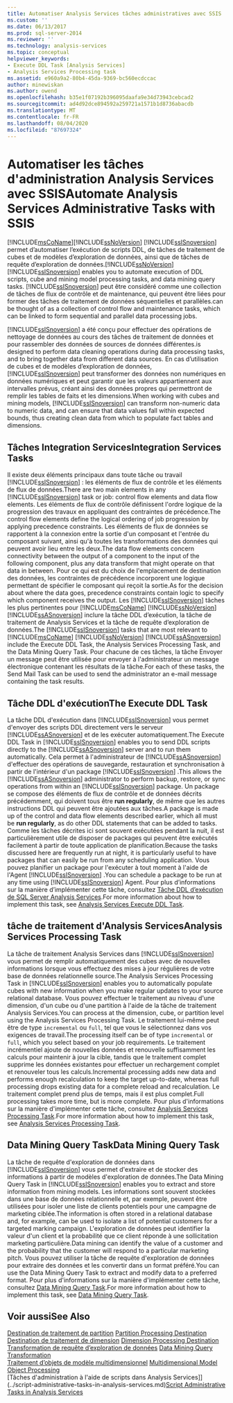 ```yaml
---
title: Automatiser Analysis Services tâches administratives avec SSIS | Microsoft Docs
ms.custom: ''
ms.date: 06/13/2017
ms.prod: sql-server-2014
ms.reviewer: ''
ms.technology: analysis-services
ms.topic: conceptual
helpviewer_keywords:
- Execute DDL Task [Analysis Services]
- Analysis Services Processing task
ms.assetid: e960a9a2-80b4-45da-9369-bc560ecdccac
author: minewiskan
ms.author: owend
ms.openlocfilehash: b35e1f07192b396095daafa9e34d73943cebcad2
ms.sourcegitcommit: ad4d92dce894592a259721a1571b1d8736abacdb
ms.translationtype: MT
ms.contentlocale: fr-FR
ms.lasthandoff: 08/04/2020
ms.locfileid: "87697324"
---
```

# <a name="automate-analysis-services-administrative-tasks-with-ssis"></a><span data-ttu-id="5c382-102">Automatiser les tâches d'administration Analysis Services avec SSIS</span><span class="sxs-lookup"><span data-stu-id="5c382-102">Automate Analysis Services Administrative Tasks with SSIS</span></span>
  [!INCLUDE[msCoName](../../includes/msconame-md.md)]<span data-ttu-id="5c382-103">[!INCLUDE[ssNoVersion](../../includes/ssnoversion-md.md)] [!INCLUDE[ssISnoversion](../../includes/ssisnoversion-md.md)] permet d’automatiser l’exécution de scripts DDL, de tâches de traitement de cubes et de modèles d’exploration de données, ainsi que de tâches de requête d’exploration de données.</span><span class="sxs-lookup"><span data-stu-id="5c382-103">[!INCLUDE[ssNoVersion](../../includes/ssnoversion-md.md)] [!INCLUDE[ssISnoversion](../../includes/ssisnoversion-md.md)] enables you to automate execution of DDL scripts, cube and mining model processing tasks, and data mining query tasks.</span></span> [!INCLUDE[ssISnoversion](../../includes/ssisnoversion-md.md)] <span data-ttu-id="5c382-104">peut être considéré comme une collection de tâches de flux de contrôle et de maintenance, qui peuvent être liées pour former des tâches de traitement de données séquentielles et parallèles.</span><span class="sxs-lookup"><span data-stu-id="5c382-104">can be thought of as a collection of control flow and maintenance tasks, which can be linked to form sequential and parallel data processing jobs.</span></span>  
  
 [!INCLUDE[ssISnoversion](../../includes/ssisnoversion-md.md)] <span data-ttu-id="5c382-105">a été conçu pour effectuer des opérations de nettoyage de données au cours des tâches de traitement de données et pour rassembler des données de sources de données différentes.</span><span class="sxs-lookup"><span data-stu-id="5c382-105">is designed to perform data cleaning operations during data processing tasks, and to bring together data from different data sources.</span></span> <span data-ttu-id="5c382-106">En cas d’utilisation de cubes et de modèles d’exploration de données, [!INCLUDE[ssISnoversion](../../includes/ssisnoversion-md.md)] peut transformer des données non numériques en données numériques et peut garantir que les valeurs appartiennent aux intervalles prévus, créant ainsi des données propres qui permettront de remplir les tables de faits et les dimensions.</span><span class="sxs-lookup"><span data-stu-id="5c382-106">When working with cubes and mining models, [!INCLUDE[ssISnoversion](../../includes/ssisnoversion-md.md)] can transform non-numeric data to numeric data, and can ensure that data values fall within expected bounds, thus creating clean data from which to populate fact tables and dimensions.</span></span>  
  
## <a name="integration-services-tasks"></a><span data-ttu-id="5c382-107">Tâches Integration Services</span><span class="sxs-lookup"><span data-stu-id="5c382-107">Integration Services Tasks</span></span>  
 <span data-ttu-id="5c382-108">Il existe deux éléments principaux dans toute tâche ou travail [!INCLUDE[ssISnoversion](../../includes/ssisnoversion-md.md)] : les éléments de flux de contrôle et les éléments de flux de données.</span><span class="sxs-lookup"><span data-stu-id="5c382-108">There are two main elements in any [!INCLUDE[ssISnoversion](../../includes/ssisnoversion-md.md)] task or job: control flow elements and data flow elements.</span></span> <span data-ttu-id="5c382-109">Les éléments de flux de contrôle définissent l'ordre logique de la progression des travaux en appliquant des contraintes de précédence.</span><span class="sxs-lookup"><span data-stu-id="5c382-109">The control flow elements define the logical ordering of job progression by applying precedence constraints.</span></span> <span data-ttu-id="5c382-110">Les éléments de flux de données se rapportent à la connexion entre la sortie d'un composant et l'entrée du composant suivant, ainsi qu'à toutes les transformations des données qui peuvent avoir lieu entre les deux.</span><span class="sxs-lookup"><span data-stu-id="5c382-110">The data flow elements concern connectivity between the output of a component to the input of the following component, plus any data transform that might operate on that data in between.</span></span> <span data-ttu-id="5c382-111">Pour ce qui est du choix de l'emplacement de destination des données, les contraintes de précédence incorporent une logique permettant de spécifier le composant qui reçoit la sortie.</span><span class="sxs-lookup"><span data-stu-id="5c382-111">As for the decision about where the data goes, precedence constraints contain logic to specify which component receives the output.</span></span> <span data-ttu-id="5c382-112">Les [!INCLUDE[ssISnoversion](../../includes/ssisnoversion-md.md)] tâches les plus pertinentes pour [!INCLUDE[msCoName](../../includes/msconame-md.md)] [!INCLUDE[ssNoVersion](../../includes/ssnoversion-md.md)] [!INCLUDE[ssASnoversion](../../includes/ssasnoversion-md.md)] inclure la tâche DDL d’exécution, la tâche de traitement de Analysis Services et la tâche de requête d’exploration de données.</span><span class="sxs-lookup"><span data-stu-id="5c382-112">The [!INCLUDE[ssISnoversion](../../includes/ssisnoversion-md.md)] tasks that are most relevant to [!INCLUDE[msCoName](../../includes/msconame-md.md)] [!INCLUDE[ssNoVersion](../../includes/ssnoversion-md.md)] [!INCLUDE[ssASnoversion](../../includes/ssasnoversion-md.md)] include the Execute DDL Task, the Analysis Services Processing Task, and the Data Mining Query Task.</span></span> <span data-ttu-id="5c382-113">Pour chacune de ces tâches, la tâche Envoyer un message peut être utilisée pour envoyer à l'administrateur un message électronique contenant les résultats de la tâche.</span><span class="sxs-lookup"><span data-stu-id="5c382-113">For each of these tasks, the Send Mail Task can be used to send the administrator an e-mail message containing the task results.</span></span>  
  
## <a name="the-execute-ddl-task"></a><span data-ttu-id="5c382-114">Tâche DDL d'exécution</span><span class="sxs-lookup"><span data-stu-id="5c382-114">The Execute DDL Task</span></span>  
 <span data-ttu-id="5c382-115">La tâche DDL d'exécution dans [!INCLUDE[ssISnoversion](../../includes/ssisnoversion-md.md)] vous permet d'envoyer des scripts DDL directement vers le serveur [!INCLUDE[ssASnoversion](../../includes/ssasnoversion-md.md)] et de les exécuter automatiquement.</span><span class="sxs-lookup"><span data-stu-id="5c382-115">The Execute DDL Task in [!INCLUDE[ssISnoversion](../../includes/ssisnoversion-md.md)] enables you to send DDL scripts directly to the [!INCLUDE[ssASnoversion](../../includes/ssasnoversion-md.md)] server and to run them automatically.</span></span> <span data-ttu-id="5c382-116">Cela permet à l'administrateur de [!INCLUDE[ssASnoversion](../../includes/ssasnoversion-md.md)] d'effectuer des opérations de sauvegarde, restauration et synchronisation à partir de l'intérieur d'un package [!INCLUDE[ssISnoversion](../../includes/ssisnoversion-md.md)] .</span><span class="sxs-lookup"><span data-stu-id="5c382-116">This allows the [!INCLUDE[ssASnoversion](../../includes/ssasnoversion-md.md)] administrator to perform backup, restore, or sync operations from within an [!INCLUDE[ssISnoversion](../../includes/ssisnoversion-md.md)] package.</span></span> <span data-ttu-id="5c382-117">Un package se compose des éléments de flux de contrôle et de données décrits précédemment, qui doivent tous être **run regularly**, de même que les autres instructions DDL qui peuvent être ajoutées aux tâches.</span><span class="sxs-lookup"><span data-stu-id="5c382-117">A package is made up of the control and data flow elements described earlier, which all must be **run regularly**, as do other DDL statements that can be added to tasks.</span></span> <span data-ttu-id="5c382-118">Comme les tâches décrites ici sont souvent exécutées pendant la nuit, il est particulièrement utile de disposer de packages qui peuvent être exécutés facilement à partir de toute application de planification.</span><span class="sxs-lookup"><span data-stu-id="5c382-118">Because the tasks discussed here are frequently run at night, it is particularly useful to have packages that can easily be run from any scheduling application.</span></span> <span data-ttu-id="5c382-119">Vous pouvez planifier un package pour l'exécuter à tout moment à l'aide de l'Agent [!INCLUDE[ssISnoversion](../../includes/ssisnoversion-md.md)] .</span><span class="sxs-lookup"><span data-stu-id="5c382-119">You can schedule a package to be run at any time using [!INCLUDE[ssISnoversion](../../includes/ssisnoversion-md.md)] Agent.</span></span> <span data-ttu-id="5c382-120">Pour plus d’informations sur la manière d’implémenter cette tâche, consultez [Tâche DDL d’exécution de SQL Server Analysis Services](../../integration-services/control-flow/analysis-services-execute-ddl-task.md).</span><span class="sxs-lookup"><span data-stu-id="5c382-120">For more information about how to implement this task, see [Analysis Services Execute DDL Task](../../integration-services/control-flow/analysis-services-execute-ddl-task.md).</span></span>  
  
## <a name="analysis-services-processing-task"></a><span data-ttu-id="5c382-121">tâche de traitement d'Analysis Services</span><span class="sxs-lookup"><span data-stu-id="5c382-121">Analysis Services Processing Task</span></span>  
 <span data-ttu-id="5c382-122">La tâche de traitement Analysis Services dans [!INCLUDE[ssISnoversion](../../includes/ssisnoversion-md.md)] vous permet de remplir automatiquement des cubes avec de nouvelles informations lorsque vous effectuez des mises à jour régulières de votre base de données relationnelle source.</span><span class="sxs-lookup"><span data-stu-id="5c382-122">The Analysis Services Processing Task in [!INCLUDE[ssISnoversion](../../includes/ssisnoversion-md.md)] enables you to automatically populate cubes with new information when you make regular updates to your source relational database.</span></span> <span data-ttu-id="5c382-123">Vous pouvez effectuer le traitement au niveau d'une dimension, d'un cube ou d'une partition à l'aide de la tâche de traitement Analysis Services.</span><span class="sxs-lookup"><span data-stu-id="5c382-123">You can process at the dimension, cube, or partition level using the Analysis Services Processing Task.</span></span> <span data-ttu-id="5c382-124">Le traitement lui-même peut être de type `incremental` ou `full`, tel que vous le sélectionnez dans vos exigences de travail.</span><span class="sxs-lookup"><span data-stu-id="5c382-124">The processing itself can be of type `incremental` or `full`, which you select based on your job requirements.</span></span> <span data-ttu-id="5c382-125">Le traitement incrémentiel ajoute de nouvelles données et renouvelle suffisamment les calculs pour maintenir à jour la cible, tandis que le traitement complet supprime les données existantes pour effectuer un rechargement complet et renouveler tous les calculs.</span><span class="sxs-lookup"><span data-stu-id="5c382-125">Incremental processing adds new data and performs enough recalculation to keep the target up-to-date, whereas full processing drops existing data for a complete reload and recalculation.</span></span> <span data-ttu-id="5c382-126">Le traitement complet prend plus de temps, mais il est plus complet.</span><span class="sxs-lookup"><span data-stu-id="5c382-126">Full processing takes more time, but is more complete.</span></span> <span data-ttu-id="5c382-127">Pour plus d'informations sur la manière d'implémenter cette tâche, consultez [Analysis Services Processing Task](../../integration-services/control-flow/analysis-services-processing-task.md).</span><span class="sxs-lookup"><span data-stu-id="5c382-127">For more information about how to implement this task, see [Analysis Services Processing Task](../../integration-services/control-flow/analysis-services-processing-task.md).</span></span>  
  
## <a name="data-mining-query-task"></a><span data-ttu-id="5c382-128">Data Mining Query Task</span><span class="sxs-lookup"><span data-stu-id="5c382-128">Data Mining Query Task</span></span>  
 <span data-ttu-id="5c382-129">La tâche de requête d'exploration de données dans [!INCLUDE[ssISnoversion](../../includes/ssisnoversion-md.md)] vous permet d'extraire et de stocker des informations à partir de modèles d'exploration de données.</span><span class="sxs-lookup"><span data-stu-id="5c382-129">The Data Mining Query Task in [!INCLUDE[ssISnoversion](../../includes/ssisnoversion-md.md)] enables you to extract and store information from mining models.</span></span> <span data-ttu-id="5c382-130">Les informations sont souvent stockées dans une base de données relationnelle et, par exemple, peuvent être utilisées pour isoler une liste de clients potentiels pour une campagne de marketing ciblée.</span><span class="sxs-lookup"><span data-stu-id="5c382-130">The information is often stored in a relational database and, for example, can be used to isolate a list of potential customers for a targeted marking campaign.</span></span> <span data-ttu-id="5c382-131">L'exploration de données peut identifier la valeur d'un client et la probabilité que ce client réponde à une sollicitation marketing particulière.</span><span class="sxs-lookup"><span data-stu-id="5c382-131">Data mining can identify the value of a customer and the probability that the customer will respond to a particular marketing pitch.</span></span> <span data-ttu-id="5c382-132">Vous pouvez utiliser la tâche de requête d'exploration de données pour extraire des données et les convertir dans un format préféré.</span><span class="sxs-lookup"><span data-stu-id="5c382-132">You can use the Data Mining Query Task to extract and modify data to a preferred format.</span></span> <span data-ttu-id="5c382-133">Pour plus d'informations sur la manière d'implémenter cette tâche, consultez [Data Mining Query Task](../../integration-services/control-flow/data-mining-query-task.md).</span><span class="sxs-lookup"><span data-stu-id="5c382-133">For more information about how to implement this task, see [Data Mining Query Task](../../integration-services/control-flow/data-mining-query-task.md).</span></span>  
  
## <a name="see-also"></a><span data-ttu-id="5c382-134">Voir aussi</span><span class="sxs-lookup"><span data-stu-id="5c382-134">See Also</span></span>  
 <span data-ttu-id="5c382-135">[Destination de traitement de partition](../../integration-services/data-flow/partition-processing-destination.md) </span><span class="sxs-lookup"><span data-stu-id="5c382-135">[Partition Processing Destination](../../integration-services/data-flow/partition-processing-destination.md) </span></span>  
 <span data-ttu-id="5c382-136">[Destination de traitement de dimension](../../integration-services/data-flow/dimension-processing-destination.md) </span><span class="sxs-lookup"><span data-stu-id="5c382-136">[Dimension Processing Destination](../../integration-services/data-flow/dimension-processing-destination.md) </span></span>  
 <span data-ttu-id="5c382-137">[Transformation de requête d’exploration de données](../../integration-services/data-flow/transformations/data-mining-query-transformation.md) </span><span class="sxs-lookup"><span data-stu-id="5c382-137">[Data Mining Query Transformation](../../integration-services/data-flow/transformations/data-mining-query-transformation.md) </span></span>  
 <span data-ttu-id="5c382-138">[Traitement d’objets de modèle multidimensionnel](../multidimensional-models/processing-a-multidimensional-model-analysis-services.md) </span><span class="sxs-lookup"><span data-stu-id="5c382-138">[Multidimensional Model Object Processing](../multidimensional-models/processing-a-multidimensional-model-analysis-services.md) </span></span>  
 <span data-ttu-id="5c382-139">[Tâches d'administration à l'aide de scripts dans Analysis Services]](../script-administrative-tasks-in-analysis-services.md)</span><span class="sxs-lookup"><span data-stu-id="5c382-139">[Script Administrative Tasks in Analysis Services](../script-administrative-tasks-in-analysis-services.md)</span></span>  
  
  
